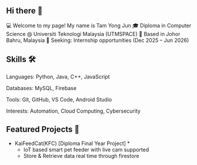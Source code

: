 ## Hi there 👋
💻 Welcome to my page! My name is Tam Yong Jun
🎓 Diploma in Computer Science @ Universiti Teknologi Malaysia (UTMSPACE)
📍 Based in Johor Bahru, Malaysia
🚀 Seeking: Internship opportunities (Dec 2025 – Jun 2026)

## Skills 🛠️
Languages: Python, Java, C++, JavaScript

Databases: MySQL, Firebase

Tools: Git, GitHub, VS Code, Android Studio

Interests: Automation, Cloud Computing, Cybersecurity

## Featured Projects 📁
* KaiFeedCat(KFC) [Diploma Final Year Project] *
    - IoT based smart pet feeder with live cam supported
    - Store & Retrieve data real time through firestore
    
<!--
**LamaTopaz/LamaTopaz** is a ✨ _special_ ✨ repository because its `README.md` (this file) appears on your GitHub profile.

Here are some ideas to get you started:

- 🔭 I’m currently working on ...
- 🌱 I’m currently learning ...
- 👯 I’m looking to collaborate on ...
- 🤔 I’m looking for help with ...
- 💬 Ask me about ...
- 📫 How to reach me: ...
- 😄 Pronouns: ...
- ⚡ Fun fact: ...
-->
